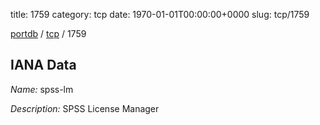 title: 1759
category: tcp
date: 1970-01-01T00:00:00+0000
slug: tcp/1759

[portdb](/) / [tcp](/category/tcp.html) / 1759


## IANA Data

_Name:_ spss-lm

_Description:_ SPSS License Manager

